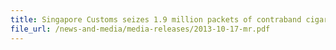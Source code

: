 ```yaml
---
title: Singapore Customs seizes 1.9 million packets of contraband cigarettes in first nine months this year 
file_url: /news-and-media/media-releases/2013-10-17-mr.pdf
---
```

